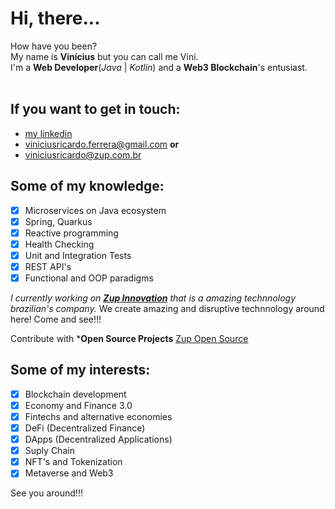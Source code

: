 # Hi, there...

How have you been?</br>
My name is **Vinícius** but you can call me Vini.</br>
I'm a **Web Developer**(_Java_ | _Kotlin_) and a **Web3 Blockchain**'s entusiast.</br></br>

## If you want to get in touch:

- [my linkedin](https://www.linkedin.com/in/vinicius-ricardo/)
- viniciusricardo.ferrera@gmail.com **or**
- viniciusricardo@zup.com.br

## Some of my knowledge:

- [x] Microservices on Java ecosystem
- [x] Spring, Quarkus
- [x] Reactive programming
- [x] Health Checking
- [x] Unit and Integration Tests
- [x] REST API's
- [x] Functional and OOP paradigms

_I currently working on **[Zup Innovation](https://www.zup.com.br/)** that is a amazing technnology brazilian's company._
We create amazing and disruptive technnology around here! Come and see!!!

Contribute with ***Open Source Projects**
[Zup Open Source](https://github.com/ZupIT)


## Some of my interests:

- [x] Blockchain development
- [x] Economy and Finance 3.0
- [x] Fintechs and alternative economies
- [x] DeFi (Decentralized Finance)
- [x] DApps (Decentralized Applications)
- [x] Suply Chain
- [x] NFT's and Tokenization
- [x] Metaverse and Web3

See you around!!!
